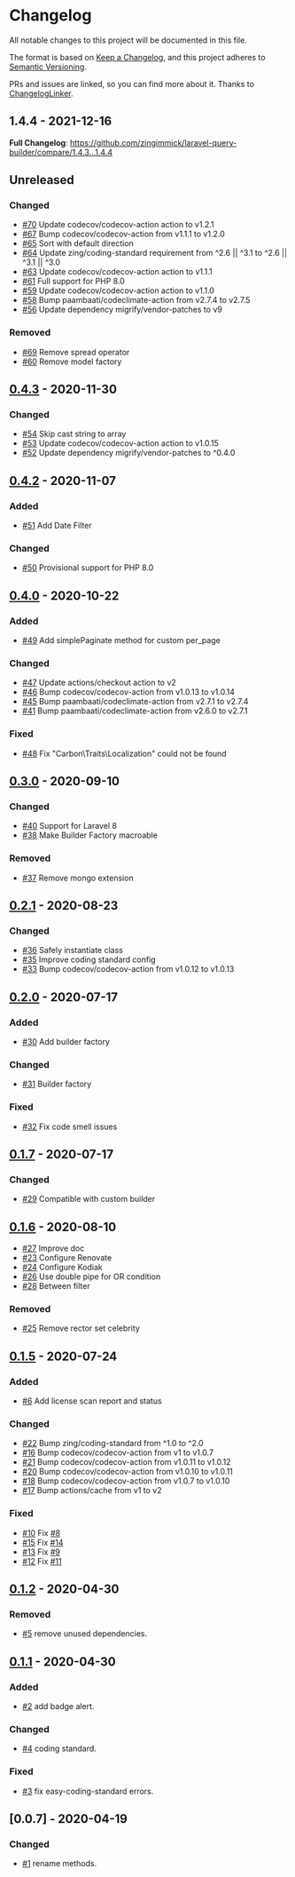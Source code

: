 # Changelog

All notable changes to this project will be documented in this file.

The format is based on [Keep a Changelog](https://keepachangelog.com/en/1.0.0/),
and this project adheres to [Semantic Versioning](https://semver.org/spec/v2.0.0.html).

PRs and issues are linked, so you can find more about it. Thanks to [ChangelogLinker](https://github.com/Symplify/ChangelogLinker).

<!-- changelog-linker -->
## 1.4.4 - 2021-12-16

**Full Changelog**: https://github.com/zingimmick/laravel-query-builder/compare/1.4.3...1.4.4

## Unreleased

### Changed

- [#70](https://github.com/zingimmick/laravel-query-builder/pull/70) Update codecov/codecov-action action to v1.2.1
- [#67](https://github.com/zingimmick/laravel-query-builder/pull/67) Bump codecov/codecov-action from v1.1.1 to v1.2.0
- [#65](https://github.com/zingimmick/laravel-query-builder/pull/65) Sort with default direction
- [#64](https://github.com/zingimmick/laravel-query-builder/pull/64) Update zing/coding-standard requirement from ^2.6 || ^3.1 to ^2.6 || ^3.1 || ^3.0
- [#63](https://github.com/zingimmick/laravel-query-builder/pull/63) Update codecov/codecov-action action to v1.1.1
- [#61](https://github.com/zingimmick/laravel-query-builder/pull/61) Full support for PHP 8.0
- [#59](https://github.com/zingimmick/laravel-query-builder/pull/59) Update codecov/codecov-action action to v1.1.0
- [#58](https://github.com/zingimmick/laravel-query-builder/pull/58) Bump paambaati/codeclimate-action from v2.7.4 to v2.7.5
- [#56](https://github.com/zingimmick/laravel-query-builder/pull/56) Update dependency migrify/vendor-patches to v9

### Removed

- [#69](https://github.com/zingimmick/laravel-query-builder/pull/69) Remove spread operator
- [#60](https://github.com/zingimmick/laravel-query-builder/pull/60) Remove model factory

## [0.4.3](https://github.com/zingimmick/laravel-query-builder/compare/0.4.2...0.4.3) - 2020-11-30

### Changed

- [#54](https://github.com/zingimmick/laravel-query-builder/pull/54) Skip cast string to array
- [#53](https://github.com/zingimmick/laravel-query-builder/pull/53) Update codecov/codecov-action action to v1.0.15
- [#52](https://github.com/zingimmick/laravel-query-builder/pull/52) Update dependency migrify/vendor-patches to ^0.4.0

## [0.4.2](https://github.com/zingimmick/laravel-query-builder/compare/0.3.0...0.4.2) - 2020-11-07

### Added

- [#51](https://github.com/zingimmick/laravel-query-builder/pull/51) Add Date Filter

### Changed

- [#50](https://github.com/zingimmick/laravel-query-builder/pull/50) Provisional support for PHP 8.0

## [0.4.0](https://github.com/zingimmick/laravel-query-builder/compare/0.3.0...0.4.0) - 2020-10-22

### Added

- [#49](https://github.com/zingimmick/laravel-query-builder/pull/49) Add simplePaginate method for custom per_page

### Changed

- [#47](https://github.com/zingimmick/laravel-query-builder/pull/47) Update actions/checkout action to v2
- [#46](https://github.com/zingimmick/laravel-query-builder/pull/46) Bump codecov/codecov-action from v1.0.13 to v1.0.14
- [#45](https://github.com/zingimmick/laravel-query-builder/pull/45) Bump paambaati/codeclimate-action from v2.7.1 to v2.7.4
- [#41](https://github.com/zingimmick/laravel-query-builder/pull/41) Bump paambaati/codeclimate-action from v2.6.0 to v2.7.1

### Fixed

- [#48](https://github.com/zingimmick/laravel-query-builder/pull/48) Fix "Carbon\Traits\Localization" could not be found

## [0.3.0](https://github.com/zingimmick/laravel-query-builder/compare/0.2.0...0.3.0) - 2020-09-10

### Changed

- [#40](https://github.com/zingimmick/laravel-query-builder/pull/40) Support for Laravel 8
- [#38](https://github.com/zingimmick/laravel-query-builder/pull/38) Make Builder Factory macroable

### Removed

- [#37](https://github.com/zingimmick/laravel-query-builder/pull/37) Remove mongo extension

## [0.2.1](https://github.com/zingimmick/laravel-query-builder/compare/0.2.0...0.2.1) - 2020-08-23

### Changed

- [#36](https://github.com/zingimmick/laravel-query-builder/pull/36) Safely instantiate class
- [#35](https://github.com/zingimmick/laravel-query-builder/pull/35) Improve coding standard config
- [#33](https://github.com/zingimmick/laravel-query-builder/pull/33) Bump codecov/codecov-action from v1.0.12 to v1.0.13

## [0.2.0](https://github.com/zingimmick/laravel-query-builder/compare/0.1.7...0.2.0) - 2020-07-17

### Added

- [#30](https://github.com/zingimmick/laravel-query-builder/pull/30) Add builder factory

### Changed

- [#31](https://github.com/zingimmick/laravel-query-builder/pull/31) Builder factory

### Fixed

- [#32](https://github.com/zingimmick/laravel-query-builder/pull/32) Fix code smell issues

## [0.1.7](https://github.com/zingimmick/laravel-query-builder/compare/0.1.6...0.1.7) - 2020-07-17

### Changed

- [#29](https://github.com/zingimmick/laravel-query-builder/pull/29) Compatible with custom builder

## [0.1.6](https://github.com/zingimmick/laravel-query-builder/compare/0.1.5...0.1.6) - 2020-08-10

- [#27](https://github.com/zingimmick/laravel-query-builder/pull/27) Improve doc
- [#23](https://github.com/zingimmick/laravel-query-builder/pull/23) Configure Renovate
- [#24](https://github.com/zingimmick/laravel-query-builder/pull/24) Configure Kodiak
- [#26](https://github.com/zingimmick/laravel-query-builder/pull/26) Use double pipe for OR condition
- [#28](https://github.com/zingimmick/laravel-query-builder/pull/28) Between filter

### Removed

- [#25](https://github.com/zingimmick/laravel-query-builder/pull/25) Remove rector set celebrity

## [0.1.5](https://github.com/zingimmick/laravel-query-builder/compare/0.1.2...0.1.5) - 2020-07-24

### Added

- [#6](https://github.com/zingimmick/laravel-query-builder/pull/6) Add license scan report and status

### Changed

- [#22](https://github.com/zingimmick/laravel-query-builder/pull/22) Bump zing/coding-standard from ^1.0 to ^2.0
- [#16](https://github.com/zingimmick/laravel-query-builder/pull/16) Bump codecov/codecov-action from v1 to v1.0.7
- [#21](https://github.com/zingimmick/laravel-query-builder/pull/21) Bump codecov/codecov-action from v1.0.11 to v1.0.12
- [#20](https://github.com/zingimmick/laravel-query-builder/pull/20) Bump codecov/codecov-action from v1.0.10 to v1.0.11
- [#18](https://github.com/zingimmick/laravel-query-builder/pull/18) Bump codecov/codecov-action from v1.0.7 to v1.0.10
- [#17](https://github.com/zingimmick/laravel-query-builder/pull/17) Bump actions/cache from v1 to v2

### Fixed

- [#10](https://github.com/zingimmick/laravel-query-builder/pull/10) Fix [#8](https://github.com/zingimmick/laravel-query-builder/pull/8)
- [#15](https://github.com/zingimmick/laravel-query-builder/pull/15) Fix [#14](https://github.com/zingimmick/laravel-query-builder/pull/14)
- [#13](https://github.com/zingimmick/laravel-query-builder/pull/13) Fix [#9](https://github.com/zingimmick/laravel-query-builder/pull/9)
- [#12](https://github.com/zingimmick/laravel-query-builder/pull/12) Fix [#11](https://github.com/zingimmick/laravel-query-builder/pull/11)

## [0.1.2](https://github.com/zingimmick/laravel-query-builder/compare/0.1.1...0.1.2) - 2020-04-30

### Removed

- [#5](https://github.com/zingimmick/laravel-query-builder/pull/5) remove unused dependencies.

## [0.1.1](https://github.com/zingimmick/laravel-query-builder/compare/0.0.7...0.1.1) - 2020-04-30

### Added

- [#2](https://github.com/zingimmick/laravel-query-builder/pull/2) add badge alert.

### Changed

- [#4](https://github.com/zingimmick/laravel-query-builder/pull/4) coding standard.

### Fixed

- [#3](https://github.com/zingimmick/laravel-query-builder/pull/3) fix easy-coding-standard errors.

## [0.0.7] - 2020-04-19

### Changed

- [#1](https://github.com/zingimmick/laravel-query-builder/pull/1) rename methods.
